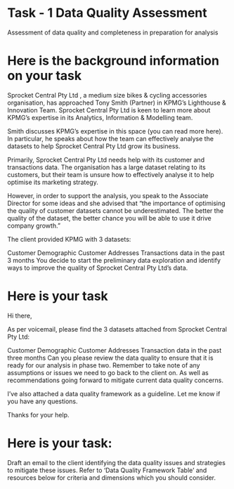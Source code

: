 # Task - 1 Data Quality Assessment
Assessment of data quality and completeness in preparation for analysis

# Here is the background information on your task
Sprocket Central Pty Ltd , a medium size bikes & cycling accessories organisation, has approached Tony Smith (Partner) in KPMG’s Lighthouse & Innovation Team. Sprocket Central Pty Ltd  is keen to learn more about KPMG’s expertise in its Analytics, Information & Modelling team. 

Smith discusses KPMG’s expertise in this space (you can read more here). In particular, he speaks about how the team can effectively analyse the datasets to help Sprocket Central Pty Ltd grow its business.

Primarily, Sprocket Central Pty Ltd needs help with its customer and transactions data. The organisation has a large dataset relating to its customers, but their team is unsure how to effectively analyse it to help optimise its marketing strategy. 

However, in order to support the analysis, you speak to the Associate Director for some ideas and she advised that “the importance of optimising the quality of customer datasets cannot be underestimated. The better the quality of the dataset, the better chance you will be able to use it drive company growth.”

The client provided KPMG with 3 datasets:

Customer Demographic 
Customer Addresses
Transactions data in the past 3 months
You decide to start the preliminary data exploration and identify ways to improve the quality of Sprocket Central Pty Ltd’s data.

# Here is your task
Hi there,

As per voicemail, please find the 3 datasets attached from Sprocket Central Pty Ltd:

Customer Demographic 
Customer Addresses
Transaction data in the past three months
Can you please review the data quality to ensure that it is ready for our analysis in phase two. Remember to take note of any assumptions or issues we need to go back to the client on. As well as recommendations going forward to mitigate current data quality concerns.

I’ve also attached a data quality framework as a guideline. Let me know if you have any questions.

Thanks for your help.

# Here is your task:
Draft an email to the client identifying the data quality issues and strategies to mitigate these issues. Refer to ‘Data Quality Framework Table’ and resources below for criteria and dimensions which you should consider.


